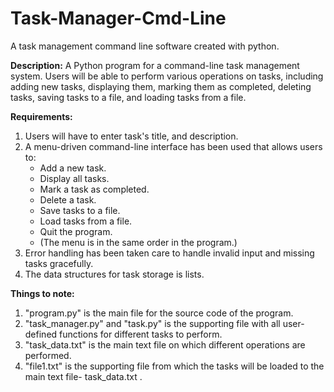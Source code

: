 # Task-Manager-Cmd-Line
A task management command line software created with python.

**Description:**
A Python program for a command-line task management system. Users will be able to perform various operations on tasks, including adding new tasks, displaying them, marking them as completed, deleting tasks, saving tasks to a file, and loading tasks from a file.

**Requirements:**

1. Users will have to enter task's title, and description.
2. A menu-driven command-line interface has been used that allows users to:
    - Add a new task.
    - Display all tasks.
    - Mark a task as completed.
    - Delete a task.
    - Save tasks to a file.
    - Load tasks from a file.
    - Quit the program.
    - (The menu is in the same order in the program.)
3. Error handling has been taken care to handle invalid input and missing tasks gracefully.
4. The data structures for task storage is lists.

**Things to note:**
1. "program.py" is the main file for the source code of the program.
2. "task_manager.py" and "task.py" is the supporting file with all user-defined functions for different tasks to perform.
3. "task_data.txt" is the main text file on which different operations are performed.
4. "file1.txt" is the supporting file from which the tasks will be loaded to the main text file- task_data.txt .
